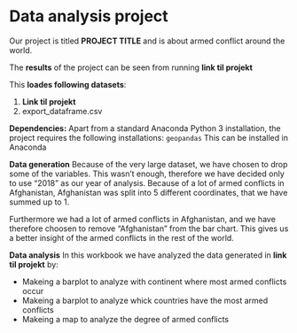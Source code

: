 # Data analysis project

Our project is titled **PROJECT TITLE** and is about armed conflict around the world. 

The **results** of the project can be seen from running **link til projekt**

This **loades following datasets**:


1. **Link til projekt**
2. export_dataframe.csv 

**Dependencies:** Apart from a standard Anaconda Python 3 installation, the project requires the following installations:
``geopandas``
This can be installed in Anaconda

**Data generation**
Because of the very large dataset, we have chosen to drop some of the variables. This wasn’t enough, therefore we have decided only to use “2018” as our year of analysis. Because of a lot of armed conflicts in Afghanistan, Afghanistan was split into 5 different coordinates, that we have summed up to 1.

Furthermore we had a lot of armed conflicts in Afghanistan, and we have therefore choosen to remove “Afghanistan” from the bar chart. This gives us a better insight of the armed conflicts in the rest of the world.

**Data analysis**
In this workbook we have analyzed the data generated in **link til projekt** by:
- Makeing a barplot to analyze with continent where most armed conflicts occur 
- Makeing a barplot to analyze whick countries have the most armed conflicts
- Makeing a map to analyze the degree of armed conflicts





